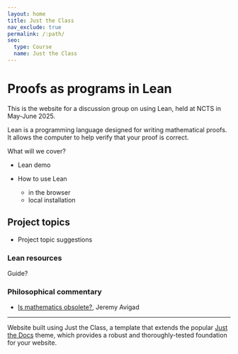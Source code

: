 ```yaml
---
layout: home
title: Just the Class
nav_exclude: true
permalink: /:path/
seo:
  type: Course
  name: Just the Class
---
```


# Proofs as programs in Lean

This is the website for a discussion group on using Lean, held at NCTS in May-June 2025.

Lean is a programming language designed for writing mathematical proofs.
It allows the computer to help verify that your proof is correct.


What will we cover?

- Lean demo

- How to use Lean
  - in the browser
  - local installation


## Project topics

- Project topic suggestions


### Lean resources

Guide?

### Philosophical commentary

- [Is mathematics obsolete?](https://www.andrew.cmu.edu/user/avigad/Talks/obsolete.pdf), Jeremy Avigad

----

Website built using
Just the Class, a template that extends the popular [Just the Docs](https://github.com/just-the-docs/just-the-docs) theme, which provides a robust and thoroughly-tested foundation for your website.


